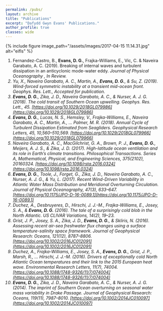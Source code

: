 ```yaml
---
permalink: /pubs/
layout: archive
title: "Publications"
excerpt: "Dafydd Gwyn Evans' Publications."
author_profile: true 
classes: wide  
---
```


{% include figure image_path="/assets/images/2017-04-15 11.14.31.jpg" alt="eifls" %}

1. Fernandez-Castro, B.,  **Evans, D. G.**, Frajka-Williams, E., Vic, C. &amp; Naveira Garabato, A. C. (2019). Breaking of internal waves and turbulent dissipation in an anticyclonic mode-water eddy. <i>Journal of Physical Oceanography <i>, <i>In Review<i>.
2.  Yu, X., Naveira Garabato, A. C., Martin, A., **Evans, D. G.**, &amp; Su, Z. (2019). Wind-forced symmetric instability at a transient mid-ocean front. <i>Geophys. Res. Lett.</i>, <i>Accepted for publication</i>. 
3. **Evans, D. G.**, Zika, J. D., Naveira Garabato, A. C., &amp; Nurser, A. J. G. (2018). The cold transit of Southern Ocean upwelling. <i>Geophys. Res. Lett.</i>, <i>45</i>. [https://doi.org/10.1029/2018GL079986](https://doi.org/10.1029/2018GL079986)
4. **Evans, D. G.**, Lucas, N. S., Hemsley, V., Frajka-Williams, E., Naveira Garabato, A. C., Martin, A., … Palmer, M. R. (2018). Annual Cycle of Turbulent Dissipation Estimated from Seagliders. <i>Geophysical Research Letters</i>, <i>45</i>, 10,560–510,569. [https://doi.org/10.1029/2018GL079966](https://doi.org/10.1029/2018GL079966)
5. Naveira Garabato, A. C., MacGilchrist, G. A., Brown, P. J., **Evans, D. G.**, Meijers, A. J. S., &amp; Zika, J. D. (2017). High-latitude ocean ventilation and its role in Earth’s climate transitions. <i>Philosophical Transactions. Series A, Mathematical, Physical, and Engineering Sciences</i>, <i>375</i>(2102), 20160324. [https://doi.org/10.1098/rsta.2016.0324](https://doi.org/10.1098/rsta.2016.0324)
6. **Evans, D. G.**, Toole, J., Forget, G., Zika, J. D., Naveira Garabato, A. C., Nurser, A. J. G., &amp; Yu, L. (2017). Recent Wind-Driven Variability in Atlantic Water Mass Distribution and Meridional Overturning Circulation. <i>Journal of Physical Oceanography</i>, <i>47</i>(3), 633–647. [https://doi.org/10.1175/JPO-D-16-0089.1](https://doi.org/10.1175/JPO-D-16-0089.1)
7. Duchez, A., Desbruyeres, D., Hirschi, J. J.-M., Frajka-Williams, E., Josey, S. A., &amp; **Evans, D. G.** (2016). The tale of a surprisingly cold blob in the North Atlantic. <i>US CLIVAR Variations</i>, <i>14</i>(2), 19–23.
8. Grist, J. P., Josey, S. A., Zika, J. D., **Evans, D. G.**, &amp; Skliris, N. (2016). Assessing recent air-sea freshwater flux changes using a surface temperature-salinity space framework. <i>Journal of Geophysical Research: Oceans</i>, <i>121</i>(12), 8787–8806. [https://doi.org/10.1002/2016JC012091](https://doi.org/10.1002/2016JC012091)
9. Duchez, A., Frajka-Williams, E., Josey, S. A., **Evans, D. G.**, Grist, J. P., Marsh, R., … Hirschi, J. J.-M. (2016). Drivers of exceptionally cold North Atlantic Ocean temperatures and their link to the 2015 European heat wave. <i>Environmental Research Letters</i>, <i>11</i>(7), 74004. [https://doi.org/10.1088/1748-9326/11/7/074004](https://doi.org/10.1088/1748-9326/11/7/074004)
10. **Evans, D. G.**, Zika, J. D., Naveira Garabato, A. C., &amp; Nurser, A. J. G. (2014). The imprint of Southern Ocean overturning on seasonal water mass variability in Drake Passage. <i>Journal of Geophysical Research: Oceans</i>, <i>119</i>(11), 7987–8010. [https://doi.org/10.1002/2014JC010097](https://doi.org/10.1002/2014JC010097)

